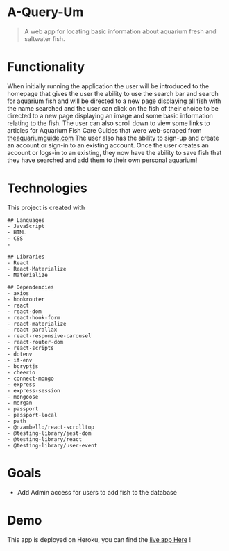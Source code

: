 # A-Query-Um
> A web app for locating basic information about aquarium fresh and saltwater fish.

# Functionality
When initially running the application the user will be introduced to the homepage that gives the user the ability to use the search bar and search for aquarium fish and will be directed to a new page displaying all fish with the name searched and the user can click on the fish of their choice to be directed to a new page displaying an image and some basic information relating to the fish. The user can also scroll down to view some links to articles for Aquarium Fish Care Guides that were web-scraped from [theaquariumguide.com](https://www.theaquariumguide.com/aquarium-fish-care-guides) The user also has the ability to sign-up and create an account or sign-in to an existing account. Once the user creates an account or logs-in to an existing, they now have the ability to save fish that they have searched and add them to their own personal aquarium! 

# Technologies
This project is created with

```
## Languages
- JavaScript
- HTML
- CSS
- 

## Libraries
- React
- React-Materialize
- Materialize

## Dependencies
- axios
- hookrouter
- react
- react-dom
- react-hook-form
- react-materialize
- react-parallax
- react-responsive-carousel
- react-router-dom
- react-scripts
- dotenv
- if-env
- bcryptjs
- cheerio
- connect-mongo
- express
- express-session
- mongoose
- morgan
- passport
- passport-local
- path
- @nzambello/react-scrolltop
- @testing-library/jest-dom
- @testing-library/react
- @testing-library/user-event
```

# Goals
- Add Admin access for users to add fish to the database

# Demo
This app is deployed on Heroku, you can find the [live app Here](https://aqueryum.herokuapp.com/) !